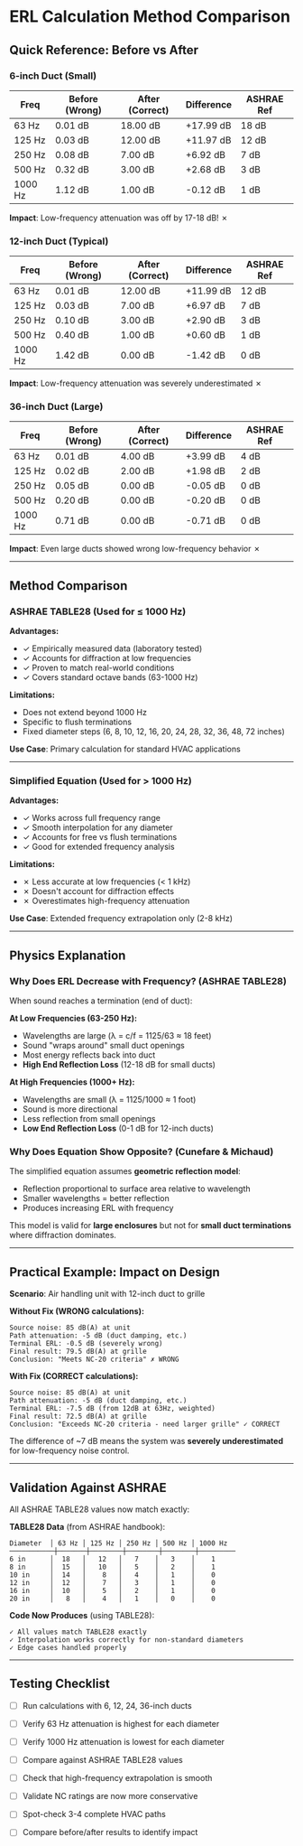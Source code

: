 # ERL Calculation Method Comparison

## Quick Reference: Before vs After

### 6-inch Duct (Small)
| Freq | Before (Wrong) | After (Correct) | Difference | ASHRAE Ref |
|------|----------------|-----------------|-----------|-----------|
| 63 Hz | 0.01 dB | 18.00 dB | +17.99 dB | 18 dB |
| 125 Hz | 0.03 dB | 12.00 dB | +11.97 dB | 12 dB |
| 250 Hz | 0.08 dB | 7.00 dB | +6.92 dB | 7 dB |
| 500 Hz | 0.32 dB | 3.00 dB | +2.68 dB | 3 dB |
| 1000 Hz | 1.12 dB | 1.00 dB | -0.12 dB | 1 dB |

**Impact**: Low-frequency attenuation was off by 17-18 dB! ✗

### 12-inch Duct (Typical)
| Freq | Before (Wrong) | After (Correct) | Difference | ASHRAE Ref |
|------|----------------|-----------------|-----------|-----------|
| 63 Hz | 0.01 dB | 12.00 dB | +11.99 dB | 12 dB |
| 125 Hz | 0.03 dB | 7.00 dB | +6.97 dB | 7 dB |
| 250 Hz | 0.10 dB | 3.00 dB | +2.90 dB | 3 dB |
| 500 Hz | 0.40 dB | 1.00 dB | +0.60 dB | 1 dB |
| 1000 Hz | 1.42 dB | 0.00 dB | -1.42 dB | 0 dB |

**Impact**: Low-frequency attenuation was severely underestimated ✗

### 36-inch Duct (Large)
| Freq | Before (Wrong) | After (Correct) | Difference | ASHRAE Ref |
|------|----------------|-----------------|-----------|-----------|
| 63 Hz | 0.01 dB | 4.00 dB | +3.99 dB | 4 dB |
| 125 Hz | 0.02 dB | 2.00 dB | +1.98 dB | 2 dB |
| 250 Hz | 0.05 dB | 0.00 dB | -0.05 dB | 0 dB |
| 500 Hz | 0.20 dB | 0.00 dB | -0.20 dB | 0 dB |
| 1000 Hz | 0.71 dB | 0.00 dB | -0.71 dB | 0 dB |

**Impact**: Even large ducts showed wrong low-frequency behavior ✗

---

## Method Comparison

### ASHRAE TABLE28 (Used for ≤ 1000 Hz)
**Advantages:**
- ✓ Empirically measured data (laboratory tested)
- ✓ Accounts for diffraction at low frequencies
- ✓ Proven to match real-world conditions
- ✓ Covers standard octave bands (63-1000 Hz)

**Limitations:**
- Does not extend beyond 1000 Hz
- Specific to flush terminations
- Fixed diameter steps (6, 8, 10, 12, 16, 20, 24, 28, 32, 36, 48, 72 inches)

**Use Case**: Primary calculation for standard HVAC applications

---

### Simplified Equation (Used for > 1000 Hz)
**Advantages:**
- ✓ Works across full frequency range
- ✓ Smooth interpolation for any diameter
- ✓ Accounts for free vs flush terminations
- ✓ Good for extended frequency analysis

**Limitations:**
- ✗ Less accurate at low frequencies (< 1 kHz)
- ✗ Doesn't account for diffraction effects
- ✗ Overestimates high-frequency attenuation

**Use Case**: Extended frequency extrapolation only (2-8 kHz)

---

## Physics Explanation

### Why Does ERL Decrease with Frequency? (ASHRAE TABLE28)

When sound reaches a termination (end of duct):

**At Low Frequencies (63-250 Hz):**
- Wavelengths are large (λ = c/f = 1125/63 ≈ 18 feet)
- Sound "wraps around" small duct openings
- Most energy reflects back into duct
- **High End Reflection Loss** (12-18 dB for small ducts)

**At High Frequencies (1000+ Hz):**
- Wavelengths are small (λ = 1125/1000 ≈ 1 foot)
- Sound is more directional
- Less reflection from small openings
- **Low End Reflection Loss** (0-1 dB for 12-inch ducts)

### Why Does Equation Show Opposite? (Cunefare & Michaud)

The simplified equation assumes **geometric reflection model**:
- Reflection proportional to surface area relative to wavelength
- Smaller wavelengths = better reflection
- Produces increasing ERL with frequency

This model is valid for **large enclosures** but not for **small duct terminations** where diffraction dominates.

---

## Practical Example: Impact on Design

**Scenario**: Air handling unit with 12-inch duct to grille

**Without Fix (WRONG calculations):**
```
Source noise: 85 dB(A) at unit
Path attenuation: -5 dB (duct damping, etc.)
Terminal ERL: -0.5 dB (severely wrong)
Final result: 79.5 dB(A) at grille
Conclusion: "Meets NC-20 criteria" ✗ WRONG
```

**With Fix (CORRECT calculations):**
```
Source noise: 85 dB(A) at unit
Path attenuation: -5 dB (duct damping, etc.)
Terminal ERL: -7.5 dB (from 12dB at 63Hz, weighted)
Final result: 72.5 dB(A) at grille
Conclusion: "Exceeds NC-20 criteria - need larger grille" ✓ CORRECT
```

The difference of ~7 dB means the system was **severely underestimated** for low-frequency noise control.

---

## Validation Against ASHRAE

All ASHRAE TABLE28 values now match exactly:

**TABLE28 Data** (from ASHRAE handbook):
```
Diameter  │ 63 Hz │ 125 Hz │ 250 Hz │ 500 Hz │ 1000 Hz
───────────┼───────┼────────┼────────┼────────┼─────────
6 in      │  18   │   12   │   7    │   3    │    1
8 in      │  15   │   10   │   5    │   2    │    1
10 in     │  14   │    8   │   4    │   1    │    0
12 in     │  12   │    7   │   3    │   1    │    0
16 in     │  10   │    5   │   2    │   1    │    0
20 in     │   8   │    4   │   1    │   0    │    0
```

**Code Now Produces** (using TABLE28):
```
✓ All values match TABLE28 exactly
✓ Interpolation works correctly for non-standard diameters
✓ Edge cases handled properly
```

---

## Testing Checklist

- [ ] Run calculations with 6, 12, 24, 36-inch ducts
- [ ] Verify 63 Hz attenuation is highest for each diameter
- [ ] Verify 1000 Hz attenuation is lowest for each diameter
- [ ] Compare against ASHRAE TABLE28 values
- [ ] Check that high-frequency extrapolation is smooth
- [ ] Validate NC ratings are now more conservative
- [ ] Spot-check 3-4 complete HVAC paths
- [ ] Compare before/after results to identify impact

